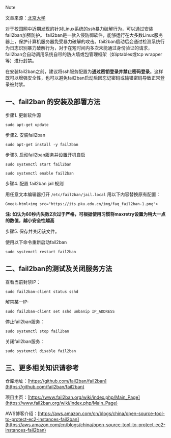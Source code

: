 > [!NOTE]
> 文章来源：[北京大学](https://its.pku.edu.cn/faq_fail2ban.jsp)
       
对于校园网中近期发现的针对Linux系统的ssh暴力破解行为，可以通过安装fail2ban加强防护。 fail2ban是一款入侵防御软件，能够运行在大多数Linux服务器上，保护计算机服务器免受暴力破解的攻击。fail2ban启动后会通过检测系统行为日志识别暴力破解行为，对于在短时间内多次未能通过身份验证的请求，fail2ban会自动调用系统自带的防火墙或包管理框架（如iptables或tcp wrapper等）进行封禁。

在安装fail2ban之前，建议将ssh服务配置为**通过密钥登录并禁止密码登录**。这样既可以增强安全性，也可以避免fail2ban启动后因忘记密码或输错密码导致正常登录被封禁。
## 一、fail2ban 的安装及部署方法

步骤1. 更新软件源

```
sudo apt-get update
```

步骤2. 安装fail2ban

```
sudo apt-get install -y fail2ban
```

步骤3. 启动fail2ban服务并设置开机自启

```
sudo systemctl start fail2ban

sudo systemctl enable fail2ban
```

步骤4. 配置 fail2ban jail 规则

用任意文本编辑器打开 `/etc/fail2ban/jail.local` 用以下内容替换原有配置：

`Gmeek-html<img src="https://its.pku.edu.cn/img/faq_fail2ban-1.png">`

**注: 如认为60秒内失败2次过于严格，可根据使用习惯将maxretry设置为稍大一点的数值，越小安全性越高**

步骤5. 保存并关闭该文件。

使用以下命令重新启动fail2ban

```
sudo systemctl restart fail2ban
```

## 二、fail2ban的测试及关闭服务方法

查看当前封禁IP：

```
sudo fail2ban-client status sshd
```

解禁某一IP:

```
sudo fail2ban-client set sshd unbanip IP_ADDRESS
```

停止fail2ban服务：

```
sudo systemctl stop fail2ban
```

关闭fail2ban服务：

```
sudo systemctl disable fail2ban
```

## 三、更多相关知识请参考

仓库地址：[https://github.com/fail2ban/fail2ban](https://github.com/fail2ban/fail2ban)

项目主页：[https://www.fail2ban.org/wiki/index.php/Main_Page](https://www.fail2ban.org/wiki/index.php/Main_Page)

AWS博客介绍：[https://aws.amazon.com/cn/blogs/china/open-source-tool-to-protect-ec2-instances-fail2ban](https://aws.amazon.com/cn/blogs/china/open-source-tool-to-protect-ec2-instances-fail2ban)
